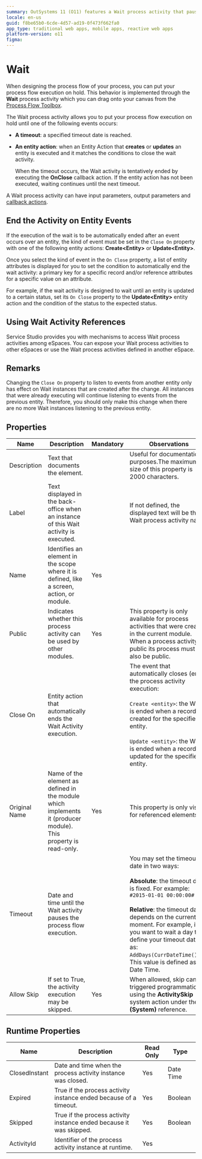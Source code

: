 ```yaml
---
summary: OutSystems 11 (O11) features a Wait process activity that pauses process flows until specified events or timeouts occur.
locale: en-us
guid: f8be65b0-6cde-4d57-ad19-0f473f662fa0
app_type: traditional web apps, mobile apps, reactive web apps
platform-version: o11
figma:
---
```


# Wait

When designing the process flow of your process, you can put your process flow execution on hold. This behavior is implemented through the **Wait** process activity which you can drag onto your canvas from the [Process Flow Toolbox](<../../../building-apps/processes/process-flow/process-flow-toolbox.md>).

The Wait process activity allows you to put your process flow execution on hold until one of the following events occurs:

* **A timeout**: a specified timeout date is reached.
* **An entity action**: when an Entity Action that **creates** or **updates** an entity is executed and it matches the conditions to close the wait activity.

    <div class="info" markdown="1">

    When the timeout occurs, the Wait activity is tentatively ended by executing the **OnClose** callback action. If the entity action has not been executed, waiting continues until the next timeout.

    </div>

A Wait process activity can have input parameters, output parameters and [callback actions](<../../../building-apps/processes/actions-callback/actions-activities-callback.md>).

## End the Activity on Entity Events

If the execution of the wait is to be automatically ended after an event occurs over an entity, the kind of event must be set in the `Close On` property with one of the following entity actions: **Create&lt;Entity&gt;** or **Update&lt;Entity&gt;**.

Once you select the kind of event in the `On Close` property, a list of entity attributes is displayed for you to set the condition to automatically end the wait activity: a primary key for a specific record and/or reference attributes for a specific value on an attribute.

For example, if the wait activity is designed to wait until an entity is updated to a certain status, set its `On Close` property to the **Update&lt;Entity&gt;** entity action and the condition of the status to the expected status.

## Using Wait Activity References

Service Studio provides you with mechanisms to access Wait process activities among eSpaces. You can expose your Wait process activities to other eSpaces or use the Wait process activities defined in another eSpace.

## Remarks

Changing the `Close On` property to listen to events from another entity only has effect on Wait instances that are created after the change. All instances that were already executing will continue listening to events from the previous entity. Therefore, you should only make this change when there are no more Wait instances listening to the previous entity.

## Properties

| Name | Description | Mandatory | Observations |
|---|---|---|---|
| Description | Text that documents the element. | | Useful for documentation purposes.The maximum size of this property is 2000 characters. |
| Label | Text displayed in the back-office when an instance of this Wait activity is executed. | | If not defined, the displayed text will be the Wait process activity name. |
| Name | Identifies an element in the scope where it is defined, like a screen, action, or module. | Yes | |
| Public | Indicates whether this process activity can be used by other modules. | Yes | This property is only available for process activities that were created in the current module. When a process activity is public its process must also be public. |
| Close On | Entity action that automatically ends the Wait Activity execution. | | The event that automatically closes (ends) the process activity execution: <br/><br/> `Create <entity>`: the Wait is ended when a record is created for the specified entity. <br/><br/> `Update <entity>`: the Wait is ended when a record is updated for the specified entity.
| Original Name | Name of the element as defined in the module which implements it (producer module). This property is read-only. | Yes | This property is only visible for referenced elements. |
| Timeout | Date and time until the Wait activity pauses the process flow execution. | | You may set the timeout date in two ways: <br/><br/> **Absolute**: the timeout date is fixed. For example: `#2015-01-01 00:00:00#` <br/><br/> **Relative**: the timeout date depends on the current moment. For example, if you want to wait a day then define your timeout date as: `AddDays(CurrDateTime(),1)`. This value is defined as a Date Time.
| Allow Skip | If set to True, the activity execution may be skipped. | Yes | When allowed, skip can be triggered programmatically using the **ActivitySkip** system action under the **(System)** reference.

## Runtime Properties

| Name | Description | Read Only | Type |
|---|---|---|---|
| ClosedInstant | Date and time when the process activity instance was closed. | Yes | Date Time |
| Expired | True if the process activity instance ended because of a timeout. | Yes | Boolean |
| Skipped | True if the process activity instance ended because it was skipped. | Yes | Boolean |
| ActivityId | Identifier of the process activity instance at runtime. | Yes | |


